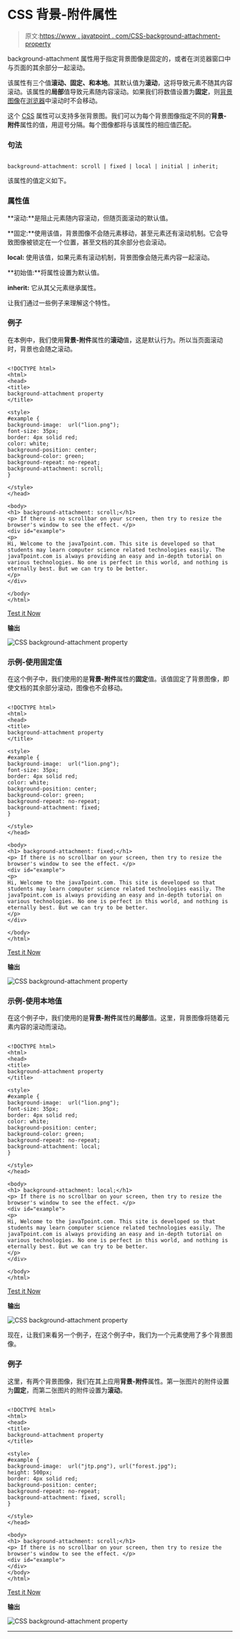 # CSS 背景-附件属性

> 原文:[https://www . javatpoint . com/CSS-background-attachment-property](https://www.javatpoint.com/css-background-attachment-property)

background-attachment 属性用于指定背景图像是固定的，或者在浏览器窗口中与页面的其余部分一起滚动。

该属性有三个值**滚动、固定、**和**本地**。其默认值为**滚动**，这将导致元素不随其内容滚动。该属性的**局部**值导致元素随内容滚动。如果我们将数值设置为**固定**，则[背景图像](https://www.javatpoint.com/how-to-add-background-image-in-css)在[浏览器](https://www.javatpoint.com/browsers)中滚动时不会移动。

这个 [CSS](https://www.javatpoint.com/css-tutorial) 属性可以支持多张背景图。我们可以为每个背景图像指定不同的**背景-附件**属性的值，用逗号分隔。每个图像都将与该属性的相应值匹配。

### 句法

```

background-attachment: scroll | fixed | local | initial | inherit;

```

该属性的值定义如下。

### 属性值

**滚动:**是阻止元素随内容滚动，但随页面滚动的默认值。

**固定:**使用该值，背景图像不会随元素移动，甚至元素还有滚动机制。它会导致图像被锁定在一个位置，甚至文档的其余部分也会滚动。

**local:** 使用该值，如果元素有滚动机制，背景图像会随元素内容一起滚动。

**初始值:**将属性设置为默认值。

**inherit:** 它从其父元素继承属性。

让我们通过一些例子来理解这个特性。

### 例子

在本例中，我们使用**背景-附件**属性的**滚动**值，这是默认行为。所以当页面滚动时，背景也会随之滚动。

```

<!DOCTYPE html>
<html>
<head>
<title>
background-attachment property
</title>

<style>
#example {
background-image:  url("lion.png");
font-size: 35px;
border: 4px solid red;
color: white;
background-position: center;
background-color: green;	
background-repeat: no-repeat;
background-attachment: scroll;
}

</style>
</head>

<body>
<h1> background-attachment: scroll;</h1>
<p> If there is no scrollbar on your screen, then try to resize the browser's window to see the effect. </p>
<div id="example">
<p>
Hi, Welcome to the javaTpoint.com. This site is developed so that students may learn computer science related technologies easily. The javaTpoint.com is always providing an easy and in-depth tutorial on various technologies. No one is perfect in this world, and nothing is eternally best. But we can try to be better.
</p>
</div>

</body>
</html>

```

[Test it Now](https://www.javatpoint.com/oprweb/test.jsp?filename=css-background-attachment-property1)

**输出**

![CSS background-attachment property](img/239963116f8e811abe13214abfaffe0c.png)

### 示例-使用固定值

在这个例子中，我们使用的是**背景-附件**属性的**固定**值。该值固定了背景图像，即使文档的其余部分滚动，图像也不会移动。

```

<!DOCTYPE html>
<html>
<head>
<title>
background-attachment property
</title>

<style>
#example {
background-image:  url("lion.png");
font-size: 35px;
border: 4px solid red;
color: white;
background-position: center;
background-color: green;	
background-repeat: no-repeat;
background-attachment: fixed;
}

</style>
</head>

<body>
<h1> background-attachment: fixed;</h1>
<p> If there is no scrollbar on your screen, then try to resize the browser's window to see the effect. </p>
<div id="example">
<p>
Hi, Welcome to the javaTpoint.com. This site is developed so that students may learn computer science related technologies easily. The javaTpoint.com is always providing an easy and in-depth tutorial on various technologies. No one is perfect in this world, and nothing is eternally best. But we can try to be better.
</p>
</div>

</body>
</html>

```

[Test it Now](https://www.javatpoint.com/oprweb/test.jsp?filename=css-background-attachment-property2)

**输出**

![CSS background-attachment property](img/3b3842a0ff359b5c53c54bf7171d5b04.png)

### 示例-使用本地值

在这个例子中，我们使用的是**背景-附件**属性的**局部**值。这里，背景图像将随着元素内容的滚动而滚动。

```

<!DOCTYPE html>
<html>
<head>
<title>
background-attachment property
</title>

<style>
#example {
background-image:  url("lion.png");
font-size: 35px;
border: 4px solid red;
color: white;
background-position: center;
background-color: green;	
background-repeat: no-repeat;
background-attachment: local;
}

</style>
</head>

<body>
<h1> background-attachment: local;</h1>
<p> If there is no scrollbar on your screen, then try to resize the browser's window to see the effect. </p>
<div id="example">
<p>
Hi, Welcome to the javaTpoint.com. This site is developed so that students may learn computer science related technologies easily. The javaTpoint.com is always providing an easy and in-depth tutorial on various technologies. No one is perfect in this world, and nothing is eternally best. But we can try to be better.
</p>
</div>

</body>
</html>

```

[Test it Now](https://www.javatpoint.com/oprweb/test.jsp?filename=css-background-attachment-property3)

**输出**

![CSS background-attachment property](img/370bec1fd8814b3d158157c5dc239dd5.png)

现在，让我们来看另一个例子，在这个例子中，我们为一个元素使用了多个背景图像。

### 例子

这里，有两个背景图像，我们在其上应用**背景-附件**属性。第一张图片的附件设置为**固定**，而第二张图片的附件设置为**滚动**。

```

<!DOCTYPE html>
<html>
<head>
<title>
background-attachment property
</title>

<style>
#example {
background-image:  url("jtp.png"), url("forest.jpg");
height: 500px;
border: 4px solid red;
background-position: center;
background-repeat: no-repeat;
background-attachment: fixed, scroll;
}

</style>
</head>

<body>
<h1> background-attachment: scroll;</h1>
<p> If there is no scrollbar on your screen, then try to resize the browser's window to see the effect. </p>
<div id="example">
</div>
</body>
</html>

```

[Test it Now](https://www.javatpoint.com/oprweb/test.jsp?filename=css-background-attachment-property4)

**输出**

![CSS background-attachment property](img/57056917ab2cadc4328e7c29e1913e8e.png)

* * *
